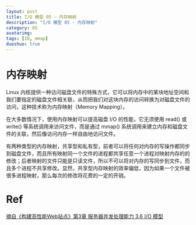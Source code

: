 ```yaml
---
layout: post
title: I/O 模型 05 - 内存映射
description: "I/O 模型 05 - 内存映射"
category: OS
avatarimg:
tags: [IO, mmap]
duoshuo: true
---
```


# 内存映射

Linux 内核提供一种访问磁盘文件的特殊方式，它可以将内存中的某块地址空间和我们要指定的磁盘文件相关联，从而把我们对这块内存的访问转换为对磁盘文件的访问，这种技术称为内存映射（Memory Mapping）。

在大多数情况下，使用内存映射可以提高磁盘 I/O 的性能，它无须使用 read() 或 write() 等系统调用来访问文件，而是通过 mmap() 系统调用来建立内存和磁盘文件的关联，然后像访问内存一样自由地访问文件。

有两种类型的内存映射，共享型和私有型，前者可以将任何对内存的写操作都同步到磁盘文件，而且所有映射同一个文件的进程都共享任意一个进程对映射内存的的修改；后者映射的文件只能是只读文件，所以不可以将对内存的写同步到文件，而且多个进程不共享修改。显然，共享型内存映射的效率偏低，因为如果一个文件被很多进程映射，那么每次的修改将花费的一定的开销。

# Ref
[摘自《构建高性能Web站点》第3章 服务器并发处理能力 3.6 I/O 模型](https://book.douban.com/subject/3924175/)  
